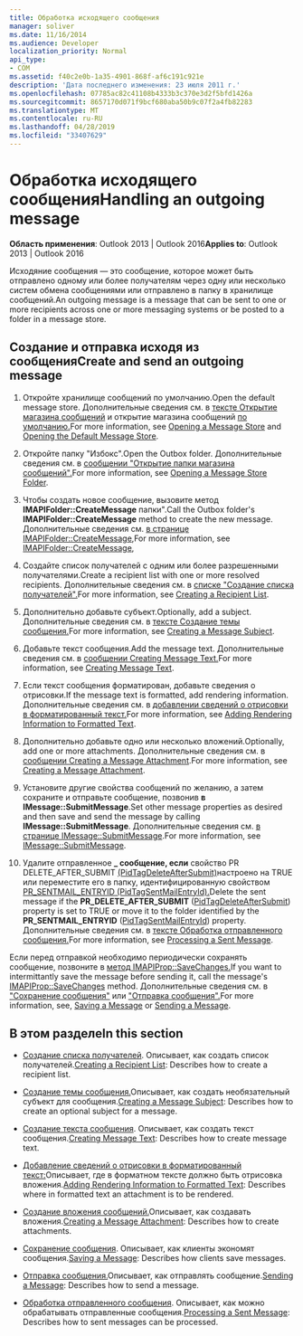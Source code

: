 ```yaml
---
title: Обработка исходящего сообщения
manager: soliver
ms.date: 11/16/2014
ms.audience: Developer
localization_priority: Normal
api_type:
- COM
ms.assetid: f40c2e0b-1a35-4901-868f-af6c191c921e
description: 'Дата последнего изменения: 23 июля 2011 г.'
ms.openlocfilehash: 07785ac82c41108b4333b3c370e3d2f5bfd1426a
ms.sourcegitcommit: 8657170d071f9bcf680aba50b9c07f2a4fb82283
ms.translationtype: MT
ms.contentlocale: ru-RU
ms.lasthandoff: 04/28/2019
ms.locfileid: "33407629"
---
```

# <a name="handling-an-outgoing-message"></a><span data-ttu-id="bef6f-103">Обработка исходящего сообщения</span><span class="sxs-lookup"><span data-stu-id="bef6f-103">Handling an outgoing message</span></span>

<span data-ttu-id="bef6f-104">**Область применения**: Outlook 2013 | Outlook 2016</span><span class="sxs-lookup"><span data-stu-id="bef6f-104">**Applies to**: Outlook 2013 | Outlook 2016</span></span> 
  
<span data-ttu-id="bef6f-105">Исходяние сообщения — это сообщение, которое может быть отправлено одному или более получателям через одну или несколько систем обмена сообщениями или отправлено в папку в хранилище сообщений.</span><span class="sxs-lookup"><span data-stu-id="bef6f-105">An outgoing message is a message that can be sent to one or more recipients across one or more messaging systems or be posted to a folder in a message store.</span></span>
  
## <a name="create-and-send-an-outgoing-message"></a><span data-ttu-id="bef6f-106">Создание и отправка исходя из сообщения</span><span class="sxs-lookup"><span data-stu-id="bef6f-106">Create and send an outgoing message</span></span>
  
1. <span data-ttu-id="bef6f-107">Откройте хранилище сообщений по умолчанию.</span><span class="sxs-lookup"><span data-stu-id="bef6f-107">Open the default message store.</span></span> <span data-ttu-id="bef6f-108">Дополнительные сведения см. в [тексте Открытие магазина сообщений](opening-a-message-store.md) и открытие магазина сообщений [по умолчанию.](opening-the-default-message-store.md)</span><span class="sxs-lookup"><span data-stu-id="bef6f-108">For more information, see [Opening a Message Store](opening-a-message-store.md) and [Opening the Default Message Store](opening-the-default-message-store.md).</span></span>
    
2. <span data-ttu-id="bef6f-109">Откройте папку "Избокс".</span><span class="sxs-lookup"><span data-stu-id="bef6f-109">Open the Outbox folder.</span></span> <span data-ttu-id="bef6f-110">Дополнительные сведения см. в [сообщении "Открытие папки магазина сообщений".](opening-a-message-store-folder.md)</span><span class="sxs-lookup"><span data-stu-id="bef6f-110">For more information, see [Opening a Message Store Folder](opening-a-message-store-folder.md).</span></span>
    
3. <span data-ttu-id="bef6f-111">Чтобы создать новое сообщение, вызовите метод **IMAPIFolder::CreateMessage** папки".</span><span class="sxs-lookup"><span data-stu-id="bef6f-111">Call the Outbox folder's **IMAPIFolder::CreateMessage** method to create the new message.</span></span> <span data-ttu-id="bef6f-112">Дополнительные сведения см. [в странице IMAPIFolder::CreateMessage](imapifolder-createmessage.md),</span><span class="sxs-lookup"><span data-stu-id="bef6f-112">For more information, see [IMAPIFolder::CreateMessage](imapifolder-createmessage.md),</span></span>
    
4. <span data-ttu-id="bef6f-113">Создайте список получателей с одним или более разрешенными получателями.</span><span class="sxs-lookup"><span data-stu-id="bef6f-113">Create a recipient list with one or more resolved recipients.</span></span> <span data-ttu-id="bef6f-114">Дополнительные сведения см. в [списке "Создание списка получателей".](creating-a-recipient-list.md)</span><span class="sxs-lookup"><span data-stu-id="bef6f-114">For more information, see [Creating a Recipient List](creating-a-recipient-list.md).</span></span>
    
5. <span data-ttu-id="bef6f-115">Дополнительно добавьте субъект.</span><span class="sxs-lookup"><span data-stu-id="bef6f-115">Optionally, add a subject.</span></span> <span data-ttu-id="bef6f-116">Дополнительные сведения см. в [тексте Создание темы сообщения.](creating-a-message-subject.md)</span><span class="sxs-lookup"><span data-stu-id="bef6f-116">For more information, see [Creating a Message Subject](creating-a-message-subject.md).</span></span>
    
6. <span data-ttu-id="bef6f-117">Добавьте текст сообщения.</span><span class="sxs-lookup"><span data-stu-id="bef6f-117">Add the message text.</span></span> <span data-ttu-id="bef6f-118">Дополнительные сведения см. в [сообщении Creating Message Text.](creating-message-text.md)</span><span class="sxs-lookup"><span data-stu-id="bef6f-118">For more information, see [Creating Message Text](creating-message-text.md).</span></span>
    
7. <span data-ttu-id="bef6f-119">Если текст сообщения форматирован, добавьте сведения о отрисовки.</span><span class="sxs-lookup"><span data-stu-id="bef6f-119">If the message text is formatted, add rendering information.</span></span> <span data-ttu-id="bef6f-120">Дополнительные сведения см. в [добавлении сведений о отрисовки в форматированный текст.](adding-rendering-information-to-formatted-text.md)</span><span class="sxs-lookup"><span data-stu-id="bef6f-120">For more information, see [Adding Rendering Information to Formatted Text](adding-rendering-information-to-formatted-text.md).</span></span>
    
8. <span data-ttu-id="bef6f-121">Дополнительно добавьте одно или несколько вложений.</span><span class="sxs-lookup"><span data-stu-id="bef6f-121">Optionally, add one or more attachments.</span></span> <span data-ttu-id="bef6f-122">Дополнительные сведения см. в [сообщении Creating a Message Attachment](creating-a-message-attachment.md).</span><span class="sxs-lookup"><span data-stu-id="bef6f-122">For more information, see [Creating a Message Attachment](creating-a-message-attachment.md).</span></span>
    
9. <span data-ttu-id="bef6f-123">Установите другие свойства сообщений по желанию, а затем сохраните и отправьте сообщение, позвонив **в IMessage::SubmitMessage**.</span><span class="sxs-lookup"><span data-stu-id="bef6f-123">Set other message properties as desired and then save and send the message by calling **IMessage::SubmitMessage**.</span></span> <span data-ttu-id="bef6f-124">Дополнительные сведения см. [в странице IMessage::SubmitMessage](imessage-submitmessage.md).</span><span class="sxs-lookup"><span data-stu-id="bef6f-124">For more information, see [IMessage::SubmitMessage](imessage-submitmessage.md).</span></span>
    
10. <span data-ttu-id="bef6f-125">Удалите отправленное **\_ сообщение, если** свойство PR DELETE_AFTER_SUBMIT [(PidTagDeleteAfterSubmit)](pidtagdeleteaftersubmit-canonical-property.md)настроено на TRUE или  переместите его в папку, идентифицированную свойством [PR_SENTMAIL_ENTRYID (PidTagSentMailEntryId).](pidtagsentmailentryid-canonical-property.md)</span><span class="sxs-lookup"><span data-stu-id="bef6f-125">Delete the sent message if the **PR\_DELETE_AFTER_SUBMIT** ([PidTagDeleteAfterSubmit](pidtagdeleteaftersubmit-canonical-property.md)) property is set to TRUE or move it to the folder identified by the **PR_SENTMAIL_ENTRYID** ([PidTagSentMailEntryId](pidtagsentmailentryid-canonical-property.md)) property.</span></span> <span data-ttu-id="bef6f-126">Дополнительные сведения см. в [тексте Обработка отправленного сообщения.](processing-a-sent-message.md)</span><span class="sxs-lookup"><span data-stu-id="bef6f-126">For more information, see [Processing a Sent Message](processing-a-sent-message.md).</span></span>
    
<span data-ttu-id="bef6f-127">Если перед отправкой необходимо периодически сохранять сообщение, позвоните в [метод IMAPIProp::SaveChanges.](imapiprop-savechanges.md)</span><span class="sxs-lookup"><span data-stu-id="bef6f-127">If you want to intermittantly save the message before sending it, call the message's [IMAPIProp::SaveChanges](imapiprop-savechanges.md) method.</span></span> <span data-ttu-id="bef6f-128">Дополнительные сведения см. в ["Сохранение сообщения"](saving-a-message.md) или ["Отправка сообщения".](sending-a-message.md)</span><span class="sxs-lookup"><span data-stu-id="bef6f-128">For more information, see, [Saving a Message](saving-a-message.md) or [Sending a Message](sending-a-message.md).</span></span> 
  
## <a name="in-this-section"></a><span data-ttu-id="bef6f-129">В этом разделе</span><span class="sxs-lookup"><span data-stu-id="bef6f-129">In this section</span></span>

- <span data-ttu-id="bef6f-130">[Создание списка получателей](creating-a-recipient-list.md). Описывает, как создать список получателей.</span><span class="sxs-lookup"><span data-stu-id="bef6f-130">[Creating a Recipient List](creating-a-recipient-list.md): Describes how to create a recipient list.</span></span>
    
- <span data-ttu-id="bef6f-131">[Создание темы сообщения.](creating-a-message-subject.md)Описывает, как создать необязательный субъект для сообщения.</span><span class="sxs-lookup"><span data-stu-id="bef6f-131">[Creating a Message Subject](creating-a-message-subject.md): Describes how to create an optional subject for a message.</span></span>
    
- <span data-ttu-id="bef6f-132">[Создание текста сообщения](creating-message-text.md). Описывает, как создать текст сообщения.</span><span class="sxs-lookup"><span data-stu-id="bef6f-132">[Creating Message Text](creating-message-text.md): Describes how to create message text.</span></span>
    
- <span data-ttu-id="bef6f-133">[Добавление сведений о отрисовки в форматированный текст:](adding-rendering-information-to-formatted-text.md)Описывает, где в форматном тексте должно быть отрисовка вложения.</span><span class="sxs-lookup"><span data-stu-id="bef6f-133">[Adding Rendering Information to Formatted Text](adding-rendering-information-to-formatted-text.md): Describes where in formatted text an attachment is to be rendered.</span></span>
    
- <span data-ttu-id="bef6f-134">[Создание вложения сообщений.](creating-a-message-attachment.md)Описывает, как создавать вложения.</span><span class="sxs-lookup"><span data-stu-id="bef6f-134">[Creating a Message Attachment](creating-a-message-attachment.md): Describes how to create attachments.</span></span>
    
- <span data-ttu-id="bef6f-135">[Сохранение сообщения](saving-a-message.md). Описывает, как клиенты экономят сообщения.</span><span class="sxs-lookup"><span data-stu-id="bef6f-135">[Saving a Message](saving-a-message.md): Describes how clients save messages.</span></span>
    
- <span data-ttu-id="bef6f-136">[Отправка сообщения.](sending-a-message.md)Описывает, как отправлять сообщение.</span><span class="sxs-lookup"><span data-stu-id="bef6f-136">[Sending a Message](sending-a-message.md): Describes how to send a message.</span></span>
    
- <span data-ttu-id="bef6f-137">[Обработка отправленного сообщения](processing-a-sent-message.md). Описывает, как можно обрабатывать отправленные сообщения.</span><span class="sxs-lookup"><span data-stu-id="bef6f-137">[Processing a Sent Message](processing-a-sent-message.md): Describes how to sent messages can be processed.</span></span>
    


